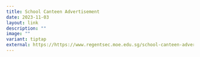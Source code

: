 ```yaml
---
title: School Canteen Advertisement
date: 2023-11-03
layout: link
description: ""
image: ""
variant: tiptap
external: https://https://www.regentsec.moe.edu.sg/school-canteen-advertisement/
---
```

